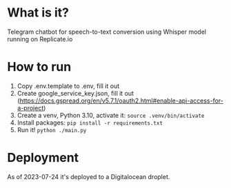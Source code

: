 # What is it?

Telegram chatbot for speech-to-text conversion using Whisper model running on Replicate.io

# How to run

1. Copy .env.template to .env, fill it out
2. Create google_service_key.json, fill it out (https://docs.gspread.org/en/v5.7.1/oauth2.html#enable-api-access-for-a-project)
3. Create a venv, Python 3.10, activate it: `source .venv/bin/activate`
4. Install packages: `pip install -r requirements.txt`
5. Run it! `python ./main.py`

# Deployment

As of 2023-07-24 it's deployed to a Digitalocean droplet.
